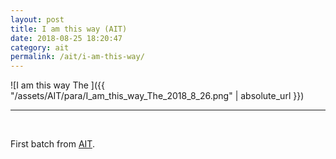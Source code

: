 ```yaml
---
layout: post
title: I am this way (AIT)
date: 2018-08-25 18:20:47
category: ait
permalink: /ait/i-am-this-way/ 
---
```


![I am this way The ]({{ "/assets/AIT/para/I_am_this_way_The_2018_8_26.png" | absolute_url }})

---

&nbsp;
&nbsp;


First batch from [AIT](https://github.com/jchwenger/AIT).

